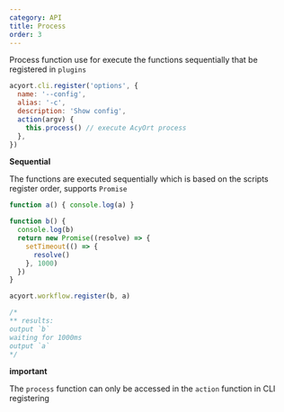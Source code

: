 ```yaml
---
category: API
title: Process
order: 3
---
```


Process function use for execute the functions sequentially that be registered in `plugins`

```js
acyort.cli.register('options', {
  name: '--config',
  alias: '-c',
  description: 'Show config',
  action(argv) {
    this.process() // execute AcyOrt process
  },
})
```

**Sequential**

The functions are executed sequentially which is based on the scripts register order, supports `Promise`

```js
function a() { console.log(a) }

function b() {
  console.log(b)
  return new Promise((resolve) => {
    setTimeout(() => {
      resolve()
    }, 1000)
  })
}

acyort.workflow.register(b, a)

/*
** results:
output `b`
waiting for 1000ms
output `a`
*/
```

**important**

The `process` function can only be accessed in the `action` function in CLI registering
